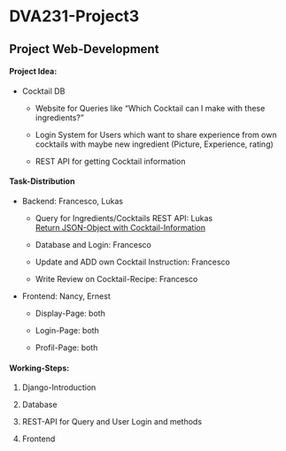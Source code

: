 # DVA231-Project3
## Project Web-Development

#### Project Idea:

- Cocktail DB
  - Website for Queries like “Which Cocktail can I make with these ingredients?”
  
  - Login System for Users which want to share experience from own cocktails with maybe 	 new ingredient (Picture, Experience, rating)
  
  - REST API for getting Cocktail information

#### Task-Distribution

- Backend: Francesco, Lukas
	
  - Query for Ingredients/Cocktails REST API: Lukas  
    [Return JSON-Object with Cocktail-Information](https://www.thecocktaildb.com/api.php)

  - Database and Login: Francesco

  - Update and ADD own Cocktail Instruction: Francesco

  - Write Review on Cocktail-Recipe:  Francesco



- Frontend: Nancy, Ernest

  - Display-Page: both

  - Login-Page: both

  - Profil-Page: both



#### Working-Steps:

1. Django-Introduction

2. Database

3. REST-API for Query and User Login and methods

4. Frontend 
